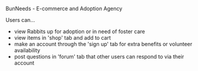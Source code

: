 BunNeeds - E-commerce and Adoption Agency

Users can...

- view Rabbits up for adoption or in need of foster care
- view items in 'shop' tab and add to cart
- make an account through the 'sign up' tab for extra benefits or volunteer availability
- post questions in 'forum' tab that other users can respond to via their account
